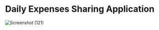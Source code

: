# Daily Expenses Sharing Application
![Screenshot (121)](https://github.com/user-attachments/assets/2e0cf95f-6ff8-4432-b30f-370394e015ef)
